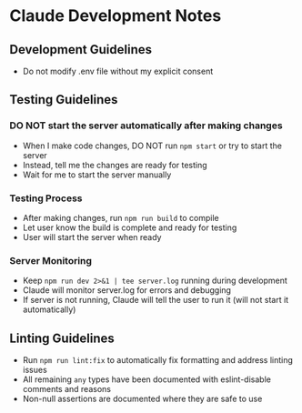 # Claude Development Notes

## Development Guidelines
- Do not modify .env file without my explicit consent

## Testing Guidelines

### DO NOT start the server automatically after making changes
- When I make code changes, DO NOT run `npm start` or try to start the server
- Instead, tell me the changes are ready for testing
- Wait for me to start the server manually

### Testing Process
- After making changes, run `npm run build` to compile
- Let user know the build is complete and ready for testing
- User will start the server when ready

### Server Monitoring
- Keep `npm run dev 2>&1 | tee server.log` running during development
- Claude will monitor server.log for errors and debugging
- If server is not running, Claude will tell the user to run it (will not start it automatically)

## Linting Guidelines
- Run `npm run lint:fix` to automatically fix formatting and address linting issues
- All remaining `any` types have been documented with eslint-disable comments and reasons
- Non-null assertions are documented where they are safe to use



